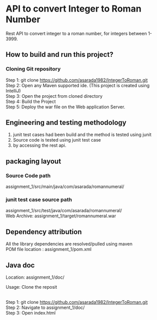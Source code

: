 # API to convert Integer to Roman Number
  Rest API to convert integer to a roman number, for integers between 1-3999.

## How to build and run this project?

### Cloning Git repository 

Step 1: git clone https://github.com/asarada1982/IntegerToRoman.git <br>
Step 2: Open any Maven supported ide. (This project is created using IntelliJ) <br>
Step 3: Open the project from cloned directory <br>
Step 4: Build the Project <br>
Step 5: Deploy the war file on the Web application Server.



## Engineering and testing methodology

1. junit test cases had been build and the method is tested using junit<br>
2. Source code is tested using junit test case <br>
3. by accessing the rest api.


## packaging layout

### Source Code path
assignment_1/src/main/java/com/asarada/romannumeral/ <br>

### junit test case source path
assignment_1/src/test/java/com/asarada/romannumeral/<br>
Web Archive: assignment_1/target/romannumeral.war

## Dependency attribution
All the library dependencies are resolved/pulled using maven <br>
POM file location : assignment_1/pom.xml 

## Java doc

Location: assignment_1/doc/

Usage: 
Clone the reposit<br><br>

Step 1: git clone https://github.com/asarada1982/IntegerToRoman.git <br>
Step 2: Navigate to assignment_1/doc/<br>
Step 3: Open index.html
